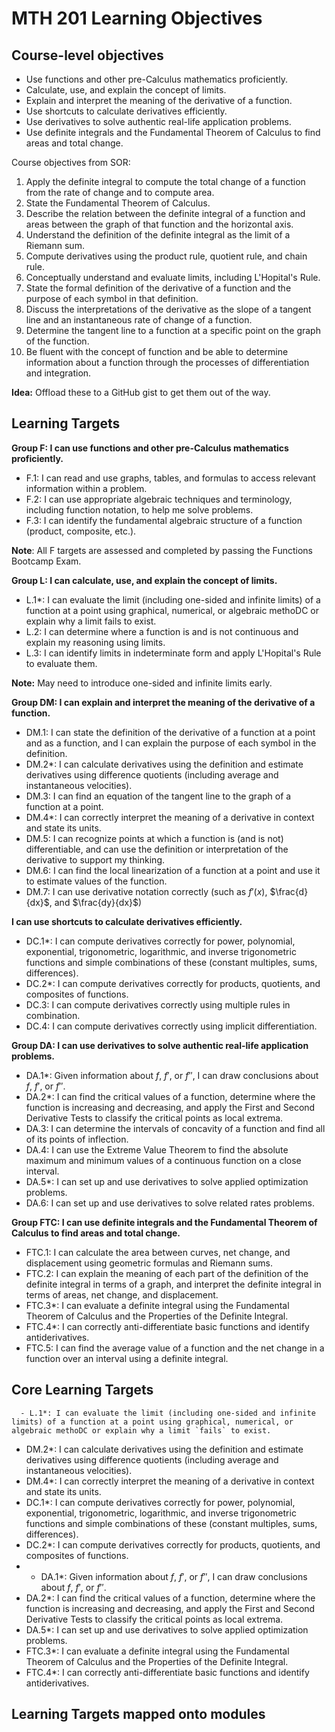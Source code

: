 # MTH 201 Learning Objectives 

## Course-level objectives 

- Use functions and other pre-Calculus mathematics proficiently.
- Calculate, use, and explain the concept of limits.
- Explain and interpret the meaning of the derivative of a function.
- Use shortcuts to calculate derivatives efficiently.
- Use derivatives to solve authentic real-life application problems.
- Use definite integrals and the Fundamental Theorem of Calculus to find areas and total change.

Course objectives from SOR: 

1. Apply the definite integral to compute the total change of a function from the rate of change and to compute area. 
2. State the Fundamental Theorem of Calculus.
3. Describe the relation between the definite integral of a function and areas between the graph of that function and the horizontal axis.
4. Understand the definition of the definite integral as the limit of a Riemann sum.
5. Compute derivatives using the product rule, quotient rule, and chain rule.
6. Conceptually understand and evaluate limits, including L'Hopital's Rule.
7. State the formal definition of the derivative of a function and the purpose of each symbol in that definition.
8. Discuss the interpretations of the derivative as the slope of a tangent line and an
instantaneous rate of change of a function.
9. Determine the tangent line to a function at a specific point on the graph of the function.
10. Be fluent with the concept of function and be able to determine information about a function through the processes of differentiation and integration.

**Idea:** Offload these to a GitHub gist to get them out of the way. 


## Learning Targets 


**Group F: I can use functions and other pre-Calculus mathematics proficiently.** 

- F.1: I can read and use graphs, tables, and formulas to access relevant information within a problem. 
- F.2: I can use appropriate algebraic techniques and terminology, including function notation, to help me solve problems. 
- F.3: I can identify the fundamental algebraic structure of a function (product, composite, etc.). 

**Note**: All F targets are assessed and completed by passing the Functions Bootcamp Exam. 

**Group L: I can calculate, use, and explain the concept of limits.** 

- L.1*: I can evaluate the limit (including one-sided and infinite limits) of a function at a point using graphical, numerical, or algebraic methoDC or explain why a limit fails to exist.
- L.2: I can determine where a function is and is not continuous and explain my reasoning using limits. 
- L.3: I can identify limits in indeterminate form and apply L'Hopital's Rule to evaluate them. 

**Note:** May need to introduce one-sided and infinite limits early. 

**Group DM: I can explain and interpret the meaning of the derivative of a function.** 
    
- DM.1: I can state the definition of the derivative of a function at a point and as a function, and I can explain the purpose of each symbol in the definition. 
- DM.2*: I can calculate derivatives using the definition and estimate derivatives using difference quotients (including average and instantaneous velocities). 
- DM.3: I can find an equation of the tangent line to the graph of a function at a point. 
- DM.4*: I can correctly interpret the meaning of a derivative in context and state its units. 
- DM.5: I can recognize points at which a function is (and is not) differentiable, and can use the definition or interpretation of the derivative to support my thinking.
- DM.6: I can find the local linearization of a function at a point and use it to estimate values of the function. 
- DM.7: I can use derivative notation correctly (such as $f'(x)$, $\frac{d}{dx}$, and $\frac{dy}{dx}$)

**I can use shortcuts to calculate derivatives efficiently.** 
- DC.1*: I can compute derivatives correctly for power, polynomial, exponential, trigonometric, logarithmic, and inverse trigonometric functions and simple combinations of these (constant multiples, sums, differences). 
- DC.2*: I can compute derivatives correctly for products, quotients, and composites of functions. 
- DC.3: I can compute derivatives correctly using multiple rules in combination. 
- DC.4: I can compute derivatives correctly using implicit differentiation. 

**Group DA: I can use derivatives to solve authentic real-life application problems.** 
   
- DA.1*: Given information about $f$, $f'$, or $f''$, I can draw conclusions about $f$, $f'$, or $f''$. 
- DA.2*: I can find the critical values of a function, determine where the function is increasing and decreasing, and apply the First and Second Derivative Tests to classify the critical points as local extrema. 
- DA.3: I can determine the intervals of concavity of a function and find all of its points of inflection. 
- DA.4: I can use the Extreme Value Theorem to find the absolute maximum and minimum values of a continuous function on a close interval.
- DA.5*: I can set up and use derivatives to solve applied optimization problems. 
- DA.6: I can set up and use derivatives to solve related rates problems. 

**Group FTC: I can use definite integrals and the Fundamental Theorem of Calculus to find areas and total change.** 

- FTC.1: I can calculate the area between curves, net change, and displacement using geometric formulas and Riemann sums. 
- FTC.2: I can explain the meaning of each part of the definition of the definite integral in terms of a graph, and interpret the definite integral in terms of areas, net change, and displacement. 
- FTC.3*: I can evaluate a definite integral using the Fundamental Theorem of Calculus and the Properties of the Definite Integral. 
- FTC.4*: I can correctly anti-differentiate basic functions and identify antiderivatives. 
- FTC.5: I can find the average value of a function and the net change in a function over an interval using a definite integral.

## Core Learning Targets 

      - L.1*: I can evaluate the limit (including one-sided and infinite limits) of a function at a point using graphical, numerical, or algebraic methoDC or explain why a limit `fails` to exist.
- DM.2*: I can calculate derivatives using the definition and estimate derivatives using difference quotients (including average and instantaneous velocities). 
- DM.4*: I can correctly interpret the meaning of a derivative in context and state its units. 
- DC.1*: I can compute derivatives correctly for power, polynomial, exponential, trigonometric, logarithmic, and inverse trigonometric functions and simple combinations of these (constant multiples, sums, differences). 
- DC.2*: I can compute derivatives correctly for products, quotients, and composites of functions. 
- - DA.1*: Given information about $f$, $f'$, or $f''$, I can draw conclusions about $f$, $f'$, or $f''$. 
- DA.2*: I can find the critical values of a function, determine where the function is increasing and decreasing, and apply the First and Second Derivative Tests to classify the critical points as local extrema. 
- DA.5*: I can set up and use derivatives to solve applied optimization problems. 
- FTC.3*: I can evaluate a definite integral using the Fundamental Theorem of Calculus and the Properties of the Definite Integral. 
- FTC.4*: I can correctly anti-differentiate basic functions and identify antiderivatives.

## Learning Targets mapped onto modules 
